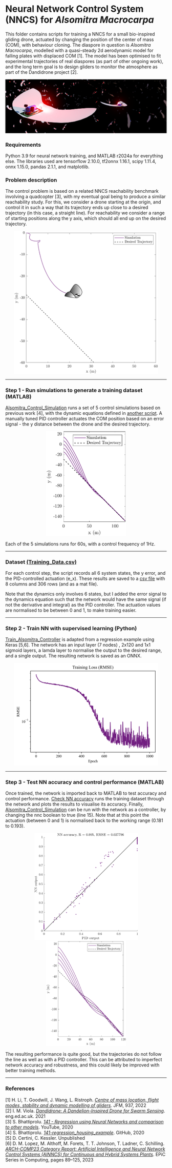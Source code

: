 # Neural Network Control System (NNCS) for _Alsomitra Macrocarpa_
 
This folder contains scripts for training a NNCS for a small bio-inspired gliding drone, actuated by changing the position of the center of mass (COM), with behaviour cloning. The diaspore in question is _Alsomitra Macrocarpa_, modelled with a quasi-steady 2d aerodynamic model for falling plates with displaced COM [1]. The model has been optimised to fit experimental trajectories of real diaspores (as part of other ongoing work), and the long term goal is to design gliders to monitor the atmosphere as part of the Dandidrone project [2].

<img src="https://github.com/ckessler2/phd/blob/main/Alsomitra_NNCS/Figures/Render5_3by1.png" /> 

### Requirements

Python 3.9 for neural network training, and MATLAB r2024a for everything else. The libraries used are tensorflow 2.10.0, tf2onnx 1.16.1, scipy 1.11.4, onnx 1.15.0, pandas 2.1.1, and matplotlib.


### Problem description

The control problem is based on a related NNCS reachability benchmark involving a quadcopter [3], with my eventual goal being to produce a similar reachability study. For this, we consider a drone starting at the origin, and control it in such a way that its trajectory ends up close to a desired trajectory (in this case, a straight line). For reachability we consider a range of starting positions along the y axis, which should all end up on the desired trajectory.

<p align="center"> 
 <img src="https://github.com/ckessler2/phd/blob/main/Alsomitra_NNCS/Figures/NNCS_problem3.png" width="450" class="center" />
</p>

<hr style="height: 1px;">

### Step 1 - Run simulations to generate a training dataset (MATLAB)

[Alsomitra_Control_Simulation](https://github.com/ckessler2/phd/blob/main/Alsomitra_NNCS/Alsomitra_Control_Simulation.m) runs a set of 5 control simulations based on previous work [4], with the dynamic equations defined in [another script](https://github.com/ckessler2/phd/blob/main/Alsomitra_NNCS/nondimfreelyfallingplate3.m). A manually tuned PID controller actuates the COM position based on an error signal - the y distance between the drone and the desired trajectory.

<p align="center"> 
 <img src="https://github.com/ckessler2/phd/blob/main/Alsomitra_NNCS/Figures/PID_Result.png" width="250" class="center" />
</p>

Each of the 5 simulations runs for 60s, with a control frequency of 1Hz. 

<hr style="height: 1px;">

### Dataset [(Training_Data.csv)](https://github.com/ckessler2/phd/blob/main/Alsomitra_NNCS/Training_Data.csv)

For each control step, the script records all 6 system states, the y error, and the PID-controlled actuation (e_x). These results are saved to a [csv file](https://github.com/ckessler2/phd/blob/main/Alsomitra_NNCS/Training_Data.csv) with 8 columns and 306 rows (and as a mat file). <br />

Note that the dynamics only involves 6 states, but I added the error signal to the dynamics equation such that the network would have the same signal (if not the derivative and integral) as the PID controller. The actuation values are normalised to be between 0 and 1, to make training easier.

<hr style="height: 1px;">

### Step 2 - Train NN with supervised learning (Python)

[Train_Alsomitra_Controller](https://github.com/ckessler2/phd/blob/main/Alsomitra_NNCS/Train_Alsomitra_Controller.py) is adapted from a regression example using Keras [5,6]. The network has an input layer (7 nodes) , 2x120 and 1x1 sigmoid layers, a lamda layer to normalise the output to the desired range, and a single output. The resulting network is saved as an ONNX.

<p align="center"> 
 <img src="https://github.com/ckessler2/phd/blob/main/Alsomitra_NNCS/Figures/NN_Training_Loss.png" width="450" class="center" />
</p>

<hr style="height: 1px;">

### Step 3 - Test NN accuracy and control performance (MATLAB)

Once trained, the network is imported back to MATLAB to test accuracy and control performance. [Check NN accuracy](https://github.com/ckessler2/phd/blob/main/Alsomitra_NNCS/Check_NN_Accuracy.m) runs the training dataset through the network and plots the results to visualise its accuracy. Finally, [Alsomitra_Control_Simulation](https://github.com/ckessler2/phd/blob/main/Alsomitra_NNCS/Alsomitra_Control_Simulation.m) can be run with the network as a controller, by changing the nnc boolean to true (line 15). Note that at this point the actuation (between 0 and 1) is normalised back to the working range (0.181 to 0.193).

<p align="center"> 
 <img src="https://github.com/ckessler2/phd/blob/main/Alsomitra_NNCS/Figures/NN_Accuracy.png" width="325" class="center" />
 <img src="https://github.com/ckessler2/phd/blob/main/Alsomitra_NNCS/Figures/NNCS_Result.png" width="250" class="center" />
</p>

The resulting performance is quite good, but the trajectories do not follow the line as well as with a PID controller. This can be attributed to imperfect network accuracy and robustness, and this could likely be improved with better training methods.

<hr style="height: 1px;">

### References
[1] H. Li, T. Goodwill, J. Wang, L. Ristroph. [_Centre of mass location, flight modes, stability and dynamic modelling of gliders_](https://doi.org/10.1017/jfm.2022.89). JFM, 937, 2022<br />
[2] I. M. Viola. [_Dandidrone: A Dandelion-Inspired Drone for Swarm Sensing_](https://voilab.eng.ed.ac.uk/dandidrone). eng.ed.ac.uk. 2021<br />
[3] S. Bhattiprolu.  [_141 - Regression using Neural Networks and comparison to other models_](https://www.youtube.com/watch?v=2yhLEx2FKoY&t=2s). YouTube, 2020 <br />
[4] S. Bhattiprolu. [_141-regression_housing_example_](https://github.com/bnsreenu/python_for_microscopists/blob/master/141-regression_housing_example.py). GitHub, 2020 <br />
[5] D. Certini, C. Kessler. Unpublished <br />
[6] D. M. Lopez, M. Althoff, M. Forets, T. T. Johnson, T. Ladner, C. Schilling. [_ARCH-COMP23 Category Report: Artificial Intelligence and Neural Network Control Systems (AINNCS) for Continuous and Hybrid Systems Plants_](https://easychair.org/publications/open/Vfq4b). EPiC Series in Computing, pages 89–125, 2023 <br />
